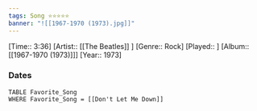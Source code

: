 ```yaml
---
tags: Song ⭐⭐⭐⭐⭐ 
banner: "![[1967-1970 (1973).jpg]]"
---
```

[Time:: 3:36]
[Artist:: [[The Beatles]] ]
[Genre:: Rock]
[Played:: ]
[Album:: [[1967-1970 (1973)]]]
[Year:: 1973]
### Dates
````dataview
TABLE Favorite_Song
WHERE Favorite_Song = [[Don't Let Me Down]]
````